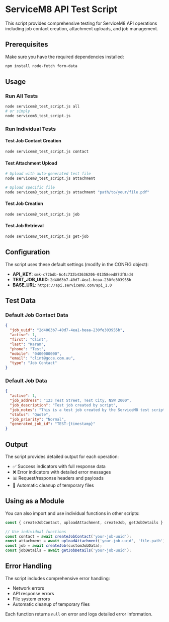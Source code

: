# ServiceM8 API Test Script

This script provides comprehensive testing for ServiceM8 API operations including job contact creation, attachment uploads, and job management.

## Prerequisites

Make sure you have the required dependencies installed:

```bash
npm install node-fetch form-data
```

## Usage

### Run All Tests
```bash
node servicem8_test_script.js all
# or simply
node servicem8_test_script.js
```

### Run Individual Tests

#### Test Job Contact Creation
```bash
node servicem8_test_script.js contact
```

#### Test Attachment Upload
```bash
# Upload with auto-generated test file
node servicem8_test_script.js attachment

# Upload specific file
node servicem8_test_script.js attachment "path/to/your/file.pdf"
```

#### Test Job Creation
```bash
node servicem8_test_script.js job
```

#### Test Job Retrieval
```bash
node servicem8_test_script.js get-job
```

## Configuration

The script uses these default settings (modify in the CONFIG object):

- **API_KEY**: `smk-c72bdb-6c4c732b43636206-01358eed87df8ad4`
- **TEST_JOB_UUID**: `2d4063b7-40d7-4ea1-beaa-230fe303955b`
- **BASE_URL**: `https://api.servicem8.com/api_1.0`

## Test Data

### Default Job Contact Data
```json
{
  "job_uuid": "2d4063b7-40d7-4ea1-beaa-230fe303955b",
  "active": 1,
  "first": "Clint",
  "last": "Karam",
  "phone": "Test",
  "mobile": "0400000000",
  "email": "clint@gcce.com.au",
  "type": "Job Contact"
}
```

### Default Job Data
```json
{
  "active": 1,
  "job_address": "123 Test Street, Test City, NSW 2000",
  "job_description": "Test job created by script",
  "job_notes": "This is a test job created by the ServiceM8 test script",
  "status": "Quote",
  "job_priority": "Normal",
  "generated_job_id": "TEST-{timestamp}"
}
```

## Output

The script provides detailed output for each operation:

- ✅ Success indicators with full response data
- ❌ Error indicators with detailed error messages
- 📊 Request/response headers and payloads
- 🧹 Automatic cleanup of temporary files

## Using as a Module

You can also import and use individual functions in other scripts:

```javascript
const { createJobContact, uploadAttachment, createJob, getJobDetails } = require('./servicem8_test_script.js');

// Use individual functions
const contact = await createJobContact('your-job-uuid');
const attachment = await uploadAttachment('your-job-uuid', 'file-path');
const job = await createJob(customJobData);
const jobDetails = await getJobDetails('your-job-uuid');
```

## Error Handling

The script includes comprehensive error handling:

- Network errors
- API response errors
- File system errors
- Automatic cleanup of temporary files

Each function returns `null` on error and logs detailed error information.
